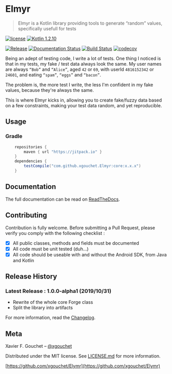 # Elmyr

> Elmyr is a Kotlin library providing tools to generate “random” values, specifically usefull for tests

[![license](https://img.shields.io/github/license/mashape/apistatus.svg)](https://opensource.org/licenses/MIT)
[![Kotlin 1.2.10](https://img.shields.io/badge/Kotlin-1.3.0-blue.svg)](http://kotlinlang.org)

[![Release](https://jitpack.io/v/xgouchet/Elmyr.svg)](https://jitpack.io/#xgouchet/Elmyr)
[![Documentation Status](https://img.shields.io/badge/docs-1.0.0--alpha1-brightgreen.svg)](http://elmyr.readthedocs.io/en/stable/?badge=0.11)
[![Build Status](https://travis-ci.org/xgouchet/Elmyr.svg?branch=master)](https://travis-ci.org/xgouchet/Elmyr)
[![codecov](https://codecov.io/gh/xgouchet/Elmyr/branch/master/graph/badge.svg)](https://codecov.io/gh/xgouchet/Elmyr)



Being an adept of testing code, I write a lot of tests. One thing I noticed is that in my tests, my fake / test data always look the same. My user names are always `“Bob”` and `“Alice”`, aged `42` or `69`, with userId `4816152342` or `24601`, and eating `“spam”`, `“eggs”` and `“bacon”`. 

The problem is, the more test I write, the less I'm confident in my fake values, because they're always the same. 

This is where Elmyr kicks in, allowing you to create fake/fuzzy data based on a few constraints, making your test data random, and yet reproducible. 

## Usage

### Gradle

```groovy
    repositories {
        maven { url "https://jitpack.io" }
    }
    dependencies {
        testCompile("com.github.xgouchet.Elmyr:core:x.x.x")
    }
```


## Documentation

The full documentation can be read on [ReadTheDocs](http://elmyr.readthedocs.io/en/latest/).

## Contributing 

Contribution is fully welcome. Before submitting a Pull Request, please verify you comply with the following checklist :

 - [x] All public classes, methods and fields must be documented
 - [x] All code must be unit tested (duh…)
 - [x] All code should be useable with and without the Android SDK, from Java and Kotlin

## Release History


### Latest Release : 1.0.0-alpha1 (2019/10/31)

 - Rewrite of the whole core Forge class
 - Split the library into artifacts 

For more information, read the [Changelog](CHANGELOG.md).


## Meta

Xavier F. Gouchet – [@xgouchet](https://twitter.com/xgouchet)

Distributed under the MIT license. See [LICENSE.md](LICENSE.md) for more information.

[https://github.com/xgouchet/Elymr](https://github.com/xgouchet/Elymr)
